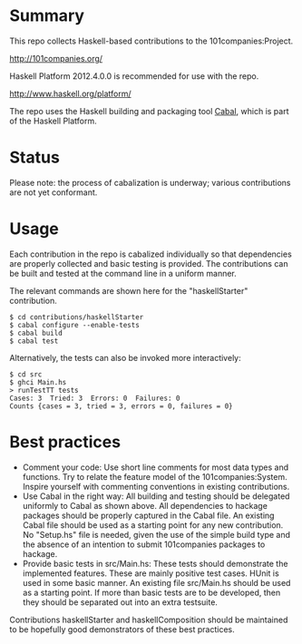 # Summary

This repo collects Haskell-based contributions to the 101companies:Project.

http://101companies.org/

Haskell Platform 2012.4.0.0 is recommended for use with the repo.

http://www.haskell.org/platform/

The repo uses the Haskell building and packaging tool [Cabal](http://www.haskell.org/cabal/), which is part of the Haskell Platform. 

# Status

Please note: the process of cabalization is underway; various contributions are not yet conformant.

# Usage

Each contribution in the repo is cabalized individually so that dependencies are properly collected and basic testing is provided. The contributions can be built and tested at the command line in a uniform manner.

The relevant commands are shown here for the "haskellStarter" contribution.

    $ cd contributions/haskellStarter
    $ cabal configure --enable-tests
    $ cabal build
    $ cabal test

Alternatively, the tests can also be invoked more interactively:

    $ cd src
    $ ghci Main.hs
    > runTestTT tests
    Cases: 3  Tried: 3  Errors: 0  Failures: 0
    Counts {cases = 3, tried = 3, errors = 0, failures = 0}

# Best practices

* Comment your code: Use short line comments for most data types and functions. Try to relate the feature model of the 101companies:System. Inspire yourself with commenting conventions in existing contributions.
* Use Cabal in the right way: All building and testing should be delegated uniformly to Cabal as shown above. All dependencies to hackage packages should be properly captured in the Cabal file. An existing Cabal file should be used as a starting point for any new contribution. No "Setup.hs" file is needed, given the use of the simple build type and the absence of an intention to submit 101companies packages to hackage.
* Provide basic tests in src/Main.hs: These tests should demonstrate the implemented features. These are mainly positive test cases. HUnit is used in some basic manner. An existing file src/Main.hs should be used as a starting point. If more than basic tests are to be developed, then they should be separated out into an extra testsuite.

Contributions haskellStarter and haskellComposition should be maintained to be hopefully good demonstrators of these best practices.
